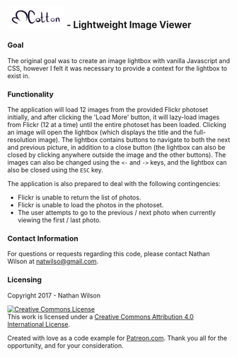 ## ![Cotton Logo](content/cotton_logo_l_dark.png "Cotton Logo") - Lightweight Image Viewer 


### Goal

The original goal was to create an image lightbox with vanilla Javascript and CSS, however I felt it was necessary to provide a context for the lightbox to exist in.

### Functionality

The application will load 12 images from the provided Flickr photoset initially, and after clicking the 'Load More' button, it will lazy-load images from Flickr (12 at a time) until the entire photoset has been loaded. Clicking an image will open the lightbox (which displays the title and the full-resolution image). The lightbox contains buttons to navigate to both the next and previous picture, in addition to a close button (the lightbox can also be closed by clicking anywhere outside the image and the other buttons). The images can also be changed using the `<-` and `->` keys, and the lightbox can also be closed using the `ESC` key.

The application is also prepared to deal with the following contingencies:

* Flickr is unable to return the list of photos.
* Flickr is unable to load the photos in the photoset.
* The user attempts to go to the previous / next photo when currently viewing the first / last photo.

### Contact Information

For questions or requests regarding this code, please contact Nathan Wilson at [natwilso@gmail.com](mailto:natwilso@gmail.com).

### Licensing

Copyright 2017 - Nathan Wilson

<a rel="license" href="http://creativecommons.org/licenses/by/4.0/"><img alt="Creative Commons License" style="border-width:0" src="https://i.creativecommons.org/l/by/4.0/88x31.png" /></a><br />This work is licensed under a <a rel="license" href="http://creativecommons.org/licenses/by/4.0/">Creative Commons Attribution 4.0 International License</a>.

Created with love as a code example for [Patreon.com](http://www.patreon.com). Thank you all for the opportunity, and for your consideration.